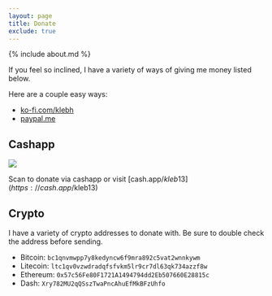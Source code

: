 ```yaml
---
layout: page
title: Donate
exclude: true
---
```


{% include about.md %}

If you feel so inclined, I have a variety of ways of giving me money listed below.

Here are a couple easy ways:
- [ko-fi.com/klebh](https://ko-fi.com/klebh)
- [paypal.me](https://paypal.me/fantasycubing?locale.x=en_US)

## Cashapp

<img src="https://cash.app/qr/$kleb13?size=250&amp;margin=10" class="cashapp-img">

Scan to donate via cashapp or visit [cash.app/$kleb13](https://cash.app/$kleb13)

## Crypto

I have a variety of crypto addresses to donate with.
Be sure to double check the address before sending.

- Bitcoin: `bc1qnvmwpp7y8kedyncw6f9mra892c5vat2wnnkywm`
- Litecoin: `ltc1qv0vzwdradqfsfvkm5lr9cr7dl63qk734azzf8w`
- Ethereum: `0x57c56Fe80F1721A1494794dd2Eb507660E28815c`
- Dash: `Xry782MU2qQSszTwaPncAhuEfMkBFzUhfo`
